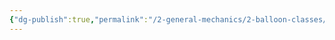 ```yaml
---
{"dg-publish":true,"permalink":"/2-general-mechanics/2-balloon-classes/6-about-mage-creatures/"}
---
```


